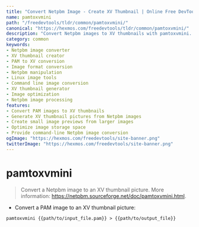 ```yaml
---
title: "Convert Netpbm Image - Create XV Thumbnail | Online Free DevTools by Hexmos"
name: pamtoxvmini
path: "/freedevtools/tldr/common/pamtoxvmini/"
canonical: "https://hexmos.com/freedevtools/tldr/common/pamtoxvmini/"
description: "Convert Netpbm images to XV thumbnails with pamtoxvmini. Generate efficient image previews and optimize image storage. Free online tool, no registration required."
category: common
keywords:
- Netpbm image converter
- XV thumbnail creator
- PAM to XV conversion
- Image format conversion
- Netpbm manipulation
- Linux image tools
- Command line image conversion
- XV thumbnail generator
- Image optimization
- Netpbm image processing
features:
- Convert PAM images to XV thumbnails
- Generate XV thumbnail pictures from Netpbm images
- Create small image previews from larger images
- Optimize image storage space
- Provide command-line Netpbm image conversion
ogImage: "https://hexmos.com/freedevtools/site-banner.png"
twitterImage: "https://hexmos.com/freedevtools/site-banner.png"
---
```


# pamtoxvmini

> Convert a Netpbm image to an XV thumbnail picture.
> More information: <https://netpbm.sourceforge.net/doc/pamtoxvmini.html>.

- Convert a PAM image to an XV thumbnail picture:

`pamtoxvmini {{path/to/input_file.pam}} > {{path/to/output_file}}`
